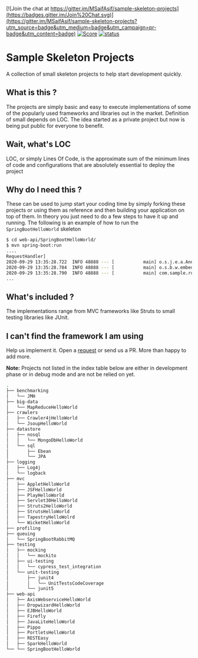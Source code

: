 [![Join the chat at https://gitter.im/MSaifAsif/sample-skeleton-projects](https://badges.gitter.im/Join%20Chat.svg)](https://gitter.im/MSaifAsif/sample-skeleton-projects?utm_source=badge&utm_medium=badge&utm_campaign=pr-badge&utm_content=badge) [![Score](https://www.code-inspector.com/project/13916/score/svg)](https://frontend.code-inspector.com/public/project/13916/sample-skeleton-projects/dashboard) [![status](https://www.code-inspector.com/project/13916/status/svg)](https://frontend.code-inspector.com/public/project/13916/sample-skeleton-projects/dashboard)





# Sample Skeleton Projects
A collection of small skeleton projects to help start development quickly.

## What is this ?
The projects are simply basic and easy to execute implementations of some of the popularly used frameworks and libraries out in the market.  Definition of small depends on LOC. The idea started as a private project but now is being put public for everyone to benefit.

## Wait, what's LOC
LOC, or simply Lines Of Code, is the approximate sum of the minimum lines of code and configurations that are absolutely essential to deploy the project

## Why do I need this ?
These can be used to jump start your coding time by simply forking these projects or using them as reference and then building your application on top of them. In theory you just need to do a few steps to have it up and running. The following is an example of how to run the `SpringBootHelloWorld` skeleton

```bash
$ cd web-api/SpringBootHelloWorld/
$ mvn spring-boot:run
....
RequestHandler]
2020-09-29 13:35:28.722  INFO 48888 --- [           main] o.s.j.e.a.AnnotationMBeanExporter        : Registering beans for JMX exposure on startup
2020-09-29 13:35:28.784  INFO 48888 --- [           main] o.s.b.w.embedded.tomcat.TomcatWebServer  : Tomcat started on port(s): 8080 (http) with context path ''
2020-09-29 13:35:28.790  INFO 48888 --- [           main] com.sample.runners.StandAloneClient      : Started StandAloneClient in 2.763 seconds (JVM running for 8.289)
...
```

## What's included ?
The implementations range from MVC frameworks like Struts to small testing libraries like JUnit.

## I can't find the framework I am using 
Help us implement it. Open a [request](https://github.com/MSaifAsif/sample-skeleton-projects/issues) or send us a PR. More than happy to add more.

**Note:** Projects not listed in the index table below are either in development phase or in debug mode and are not be relied on yet.

```bash
.
├── benchmarking
│   └── JMH
├── big-data
│   └── MapReduceHelloWorld
├── crawlers
│   ├── Crawler4jHelloWorld
│   └── JsoupHelloWorld
├── datastore
│   ├── nosql
│   │   └── MongoDbHelloWorld
│   └── sql
│       ├── Ebean
│       └── JPA
├── logging
│   ├── Log4j
│   └── logback
├── mvc
│   ├── AppletHelloWorld
│   ├── JSFHelloWorld
│   ├── PlayHelloWorld
│   ├── Servlet30HelloWorld
│   ├── Struts2HelloWorld
│   ├── StrutsHelloWorld
│   ├── TapestryHelloWolrd
│   └── WicketHelloWorld
├── profiling
├── queuing
│   └── SpringBootRabbitMQ
├── testing
│   ├── mocking
│   │   └── mockito
│   ├── ui-testing
│   │   └── cypress_test_integration
│   └── unit-testing
│       ├── junit4
│       │   └── UnitTestsCodeCoverage
│       └── junit5
├── web-api
│   ├── AxisWebserviceHelloWorld
│   ├── DropwizardHelloWorld
│   ├── EJBHelloWorld
│   ├── Firefly
│   ├── JavaLiteHelloWorld
│   ├── Pippo
│   ├── PortletsHelloWorld
│   ├── RESTEasy
│   ├── SparkHelloWorld
└── └── SpringBootHelloWorld
```
